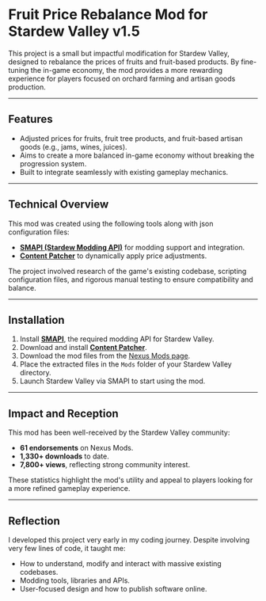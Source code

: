 # Fruit Price Rebalance Mod for Stardew Valley v1.5

This project is a small but impactful modification for Stardew Valley, designed to rebalance the prices of fruits and fruit-based products. By fine-tuning the in-game economy, the mod provides a more rewarding experience for players focused on orchard farming and artisan goods production.

---

## Features

- Adjusted prices for fruits, fruit tree products, and fruit-based artisan goods (e.g., jams, wines, juices).
- Aims to create a more balanced in-game economy without breaking the progression system.
- Built to integrate seamlessly with existing gameplay mechanics.

---

## Technical Overview

This mod was created using the following tools along with json configuration files:
- **[SMAPI (Stardew Modding API)](https://smapi.io/)** for modding support and integration.
- **[Content Patcher](https://www.nexusmods.com/stardewvalley/mods/1915)** to dynamically apply price adjustments.

The project involved research of the game's existing codebase, scripting configuration files, and rigorous manual testing to ensure compatibility and balance.

---

## Installation

1. Install **[SMAPI](https://smapi.io/)**, the required modding API for Stardew Valley.
2. Download and install **[Content Patcher](https://www.nexusmods.com/stardewvalley/mods/1915)**.
3. Download the mod files from the [Nexus Mods page](https://www.nexusmods.com/stardewvalley/mods/15558?tab=files).
4. Place the extracted files in the `Mods` folder of your Stardew Valley directory.
5. Launch Stardew Valley via SMAPI to start using the mod.

---

## Impact and Reception

This mod has been well-received by the Stardew Valley community:
- **61 endorsements** on Nexus Mods.
- **1,330+ downloads** to date.
- **7,800+ views**, reflecting strong community interest.

These statistics highlight the mod's utility and appeal to players looking for a more refined gameplay experience.

---

## Reflection

I developed this project very early in my coding journey. Despite involving very few lines of code, it taught me:
- How to understand, modify and interact with massive existing codebases.
- Modding tools, libraries and APIs.
- User-focused design and how to publish software online.

